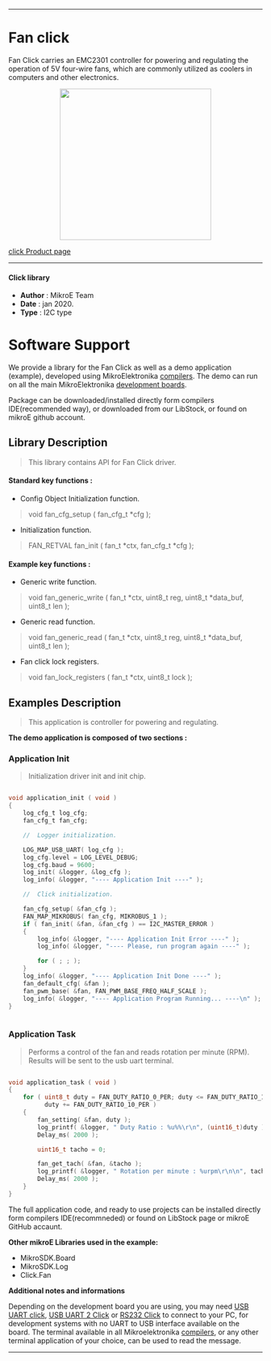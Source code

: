 

---
# Fan click

Fan Click carries an EMC2301 controller for powering and regulating the operation of 5V four-wire fans, which are commonly utilized as coolers in computers and other electronics.

<p align="center">
  <img src="https://download.mikroe.com/images/click_for_ide/fan_click.png" height=300px>
</p>

[click Product page](<https://www.mikroe.com/fan-click>)

---


#### Click library 

- **Author**        : MikroE Team
- **Date**          : jan 2020.
- **Type**          : I2C type


# Software Support

We provide a library for the Fan Click 
as well as a demo application (example), developed using MikroElektronika 
[compilers](https://shop.mikroe.com/compilers). 
The demo can run on all the main MikroElektronika [development boards](https://shop.mikroe.com/development-boards).

Package can be downloaded/installed directly form compilers IDE(recommended way), or downloaded from our LibStock, or found on mikroE github account. 

## Library Description

> This library contains API for Fan Click driver.

#### Standard key functions :

- Config Object Initialization function.
> void fan_cfg_setup ( fan_cfg_t *cfg ); 
 
- Initialization function.
> FAN_RETVAL fan_init ( fan_t *ctx, fan_cfg_t *cfg );

#### Example key functions :

- Generic write function.
> void fan_generic_write ( fan_t *ctx, uint8_t reg, uint8_t *data_buf, uint8_t len );
 
- Generic read function.
> void fan_generic_read ( fan_t *ctx, uint8_t reg, uint8_t *data_buf, uint8_t len );
- Fan click lock registers.
> void fan_lock_registers ( fan_t *ctx, uint8_t lock );

## Examples Description
 
> This application is controller for powering and regulating.

**The demo application is composed of two sections :**

### Application Init 

> Initialization driver init and init chip. 

```c

void application_init ( void )
{
    log_cfg_t log_cfg;
    fan_cfg_t fan_cfg;

    //  Logger initialization.

    LOG_MAP_USB_UART( log_cfg );
    log_cfg.level = LOG_LEVEL_DEBUG;
    log_cfg.baud = 9600;
    log_init( &logger, &log_cfg );
    log_info( &logger, "---- Application Init ----" );

    //  Click initialization.

    fan_cfg_setup( &fan_cfg );
    FAN_MAP_MIKROBUS( fan_cfg, MIKROBUS_1 );
    if ( fan_init( &fan, &fan_cfg ) == I2C_MASTER_ERROR )
    {
        log_info( &logger, "---- Application Init Error ----" );
        log_info( &logger, "---- Please, run program again ----" );

        for ( ; ; );
    }
    log_info( &logger, "---- Application Init Done ----" );
    fan_default_cfg( &fan );
    fan_pwm_base( &fan, FAN_PWM_BASE_FREQ_HALF_SCALE );
    log_info( &logger, "---- Application Program Running... ----\n" );
}
  
```

### Application Task

> Performs a control of the fan and reads rotation per minute (RPM).
> Results will be sent to the usb uart terminal.

```c

void application_task ( void )
{
    for ( uint8_t duty = FAN_DUTY_RATIO_0_PER; duty <= FAN_DUTY_RATIO_100_PER;
          duty += FAN_DUTY_RATIO_10_PER )
    {
        fan_setting( &fan, duty );
        log_printf( &logger, " Duty Ratio : %u%%\r\n", (uint16_t)duty );
        Delay_ms( 2000 );

        uint16_t tacho = 0;

        fan_get_tach( &fan, &tacho );
        log_printf( &logger, " Rotation per minute : %urpm\r\n\n", tacho );
        Delay_ms( 2000 );
    }
}  

```

The full application code, and ready to use projects can be  installed directly form compilers IDE(recommneded) or found on LibStock page or mikroE GitHub accaunt.

**Other mikroE Libraries used in the example:** 

- MikroSDK.Board
- MikroSDK.Log
- Click.Fan

**Additional notes and informations**

Depending on the development board you are using, you may need 
[USB UART click](https://shop.mikroe.com/usb-uart-click), 
[USB UART 2 Click](https://shop.mikroe.com/usb-uart-2-click) or 
[RS232 Click](https://shop.mikroe.com/rs232-click) to connect to your PC, for 
development systems with no UART to USB interface available on the board. The 
terminal available in all Mikroelektronika 
[compilers](https://shop.mikroe.com/compilers), or any other terminal application 
of your choice, can be used to read the message.



---
